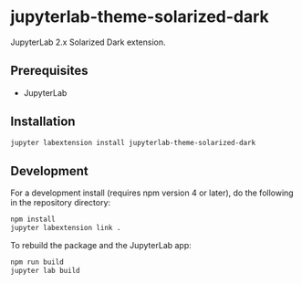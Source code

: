 # jupyterlab-theme-solarized-dark

JupyterLab 2.x Solarized Dark extension.

## Prerequisites

* JupyterLab

## Installation

```bash
jupyter labextension install jupyterlab-theme-solarized-dark
```

## Development

For a development install (requires npm version 4 or later), do the following in the repository directory:

```bash
npm install
jupyter labextension link .
```

To rebuild the package and the JupyterLab app:

```bash
npm run build
jupyter lab build
```
